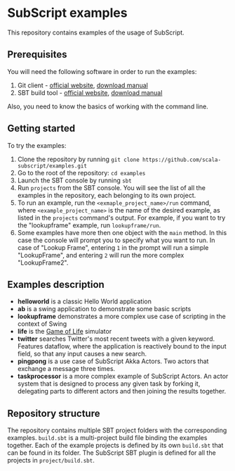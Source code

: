# SubScript examples
This repository contains examples of the usage of SubScript.

## Prerequisites
You will need the following software in order to run the examples:

1. Git client - [official website](https://git-scm.com/), [download manual](https://git-scm.com/downloads)
2. SBT build tool - [official website](http://www.scala-sbt.org/), [download manual](http://www.scala-sbt.org/download.html)

Also, you need to know the basics of working with the command line.

## Getting started
To try the examples:

1. Clone the repository by running `git clone https://github.com/scala-subscript/examples.git`
2. Go to the root of the repository: `cd examples`
3. Launch the SBT console by running `sbt`
4. Run `projects` from the SBT console. You will see the list of all the examples in the repository, each belonging to its own project.
5. To run an example, run the `<exmaple_project_name>/run` command, where `<example_project_name>` is the name of the desired example, as listed in the `projects` command's output. For example, if you want to try the "lookupframe" example, run `lookupframe/run`.
6. Some examples have more then one object with the `main` method. In this case the console will prompt you to specify what you want to run. In case of "Lookup Frame", entering `1` in the prompt will run a simple "LookupFrame", and entering `2` will run the more complex "LookupFrame2".

## Examples description
- **helloworld** is a classic Hello World application
- **ab** is a swing application to demonstrate some basic scripts
- **lookupframe** demonstrates a more complex use case of scripting in the context of Swing
- **life** is the [Game of Life](https://en.wikipedia.org/wiki/Conway%27s_Game_of_Life) simulator
- **twitter** searches Twitter's most recent tweets with a given keyword. Features dataflow, where the application is reactively bound to the input field, so that any input causes a new search.
- **pingpong** is a use case of SubScript Akka Actors. Two actors that exchange a message three times.
- **taskprocessor** is a more complex example of SubScript Actors. An actor system that is designed to process any given task by forking it, delegating parts to different actors and then joining the results together.

## Repository structure
The repository contains multiple SBT project folders with the corresponding examples. `build.sbt` is a multi-project build file binding the examples together. Each of the example projects is defined by its own `build.sbt` that can be found in its folder. The SubScript SBT plugin is defined for all the projects in `project/build.sbt`.
